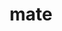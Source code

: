 ---
layout: food&drink
title: mate
emoji: mate
permalink: 🧉.html
image: assets/img/3moji/mate.png
---